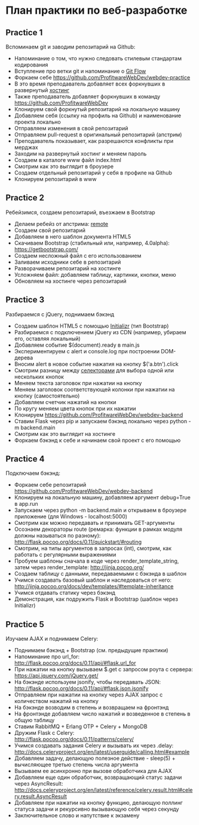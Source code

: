 # План практики по веб-разработке

## Practice 1

Вспоминаем git и заводим репозитарий на Github:
   * Напоминание о том, что нужно следовать стилевым стандартам кодирования
   * Вступление про ветки git и напоминание о [Git Flow](https://habrahabr.ru/post/106912/)
   * Форкаем себе https://github.com/ProfitwareWebDev/webdev-practice
   * В это время преподаватель добавляет всех форкнувших в развернутый [хостинг](https://github.com/ProfitwareWebDev/webdev-hosting)
   * Также преподаватель добавляет форкнувших в команду https://github.com/ProfitwareWebDev
   * Клонируем свой форкнутый репозитарий на локальную машину
   * Добавляем себя (ссылку на профиль на Github) и наименование проекта локально
   * Отправляем изменения в свой репозитарий
   * Отправляем pull-request в оригинальный репозитарий (апстрим)
   * Преподаватель показывает, как разрешаются конфликты при мерджах
   * Заходим на развернутый хостинг и меняем пароль
   * Создаем в каталоге www файл index.html
   * Смотрим как это выглядит в броузере
   * Создаем отдельный репозитарий у себя в профиле на Github
   * Клонируем репозитарий в www

## Practice 2

Ребейзимся, создаем репозитарий, въезжаем в Bootstrap
   * Делаем ребейз от апстрима: [remote](https://git-scm.com/book/ru/v1/%D0%92%D0%B5%D1%82%D0%B2%D0%BB%D0%B5%D0%BD%D0%B8%D0%B5-%D0%B2-Git-%D0%A3%D0%B4%D0%B0%D0%BB%D1%91%D0%BD%D0%BD%D1%8B%D0%B5-%D0%B2%D0%B5%D1%82%D0%BA%D0%B8)
   * Создаем свой репозитарий
   * Добавляем в него шаблон документа HTML5
   * Скачиваем Bootstrap (стабильный или, например, 4.0alpha): https://getbootstrap.com/
   * Создаем несложный файл с его использованием
   * Заливаем исходники себе в репозитарий
   * Разворачиваем репозитарий на хостинге
   * Усложняем файл: добавляем таблицу, картинки, кнопки, меню
   * Обновляем на хостинге через репозитарий

## Practice 3

Разбираемся с jQuery, поднимаем бэкэнд
   * Создаем шаблон HTML5 с помощью [Initializr](http://initializr.com/) (тип Bootstrap)
   * Разбираемся с подключением jQuery из CDN (например, убираем его, оставляя локальный)
   * Добавляем событие $(document).ready в main.js
   * Экспериментируем с alert и console.log при построении DOM-дерева
   * Вносим alert в новое событие нажатия на кнопку $('a.btn').click
   * Смотрим разницу между [селекторами](http://api.jquery.com/category/selectors/) для выбора одной или нескольких кнопок
   * Меняем текста заголовок при нажатии на кнопку
   * Меняем заголовок соответствующей колонки при нажатии на кнопку (самостоятельно)
   * Добавляем счетчик нажатий на кнопки
   * По кругу меняем цвета кнопок при их нажатии
   * Клонируем https://github.com/ProfitwareWebDev/webdev-backend
   * Ставим Flask через pip и запускаем бэкэнд локально через python -m backend.main
   * Смотрим как это выглядит на хостинге
   * Форкаем бэкэнд к себе и начинаем свой проект с его помощью

## Practice 4

Подключаем бэкэнд:
   * Форкаем себе репозитарий https://github.com/ProfitwareWebDev/webdev-backend
   * Клонируем на локальную машину, добавляем аргумент debug=True в app.run
   * Запускаем через python -m backend.main и открываем в броузере приложение (для Windows - localhost:5000)
   * Смотрим как можно передавать и принимать GET-аргументы
   * Осознаем декораторы route (ремарка: функции в рамках модуля должны называться по разному): http://flask.pocoo.org/docs/0.11/quickstart/#routing
   * Смотрим, на типы аргументов в запросах (int), смотрим, как работать с регулярными выражениями
   * Пробуем шаблоны сначала в коде через render\_template\_string, затем через render_template: http://jinja.pocoo.org/
   * Создаем таблицу с данными, передаваемыми с бэкэнда в шаблон
   * Учимся создавать базовый шаблон и наследоваться от него: http://jinja.pocoo.org/docs/dev/templates/#template-inheritance
   * Учимся отдавать статику через бэкэнд
   * Демонстрация, как подружить Flask и Bootstrap (шаблон через Initializr)

## Practice 5

Изучаем AJAX и поднимаем Celery:
   * Поднимаем бэкэнд + Bootstrap (см. предыдущие практики)
   * Напоминание про url\_for: http://flask.pocoo.org/docs/0.11/api/#flask.url_for
   * При нажатии на кнопку вызываем $.get с запросом роута с сервера: https://api.jquery.com/jQuery.get/
   * На бэкэнде используем jsonify, чтобы передавать JSON: http://flask.pocoo.org/docs/0.11/api/#flask.json.jsonify
   * Отправляем при нажатии на кнопку через AJAX запрос с количеством нажатий на кнопку
   * На бэкэнде возводим в степень и возвращаем на фронтэнд
   * На фронтэнде добавляем число нажатий и возведенное в степень в общую таблицу
   * Ставим RabbitMQ + Erlang OTP + Celery + MongoDB
   * Дружим Flask с Celery: http://flask.pocoo.org/docs/0.11/patterns/celery/
   * Учимся создавать задания Celery и вызывать их через .delay: http://docs.celeryproject.org/en/latest/userguide/calling.html#example
   * Добавляем задачу, делающую полезное действие - sleep(5) + вычисляющее третью степень числа аргумента
   * Вызываем ее асинхронно при вызове обработчика для AJAX
   * Добавляем еще один обработчик, возвращающий статус задачи через AsyncResult: http://docs.celeryproject.org/en/latest/reference/celery.result.html#celery.result.AsyncResult
   * Добавляем при нажатии на кнопку функцию, делающую поллинг статуса задачи и рекурсивно вызывающую себя через секунду
   * Заключительное слово и напутствие к экзамену
